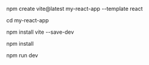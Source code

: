 npm create vite@latest my-react-app --template react 

cd my-react-app 

npm install vite --save-dev

npm install 

npm run dev